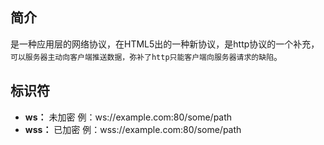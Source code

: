 ## 简介
是一种应用层的网络协议，在HTML5出的一种新协议，是http协议的一个补充，`可以服务器主动向客户端推送数据，弥补了http只能客户端向服务器请求的缺陷`。

## 标识符
- **ws：** 未加密 例：ws://example.com:80/some/path
- **wss：** 已加密 例：wss://example.com:80/some/path